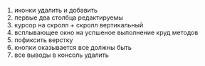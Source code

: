 1. иконки удалить и добавить
2. первые два столбца редактируемы
3. курсор на скролл + скролл вертикальный
4. всплывающее окно на успшеное выполнение круд методов
5. пофиксить верстку
6. кнопки оказывается все должны быть
7. все выводы в консоль удалить
